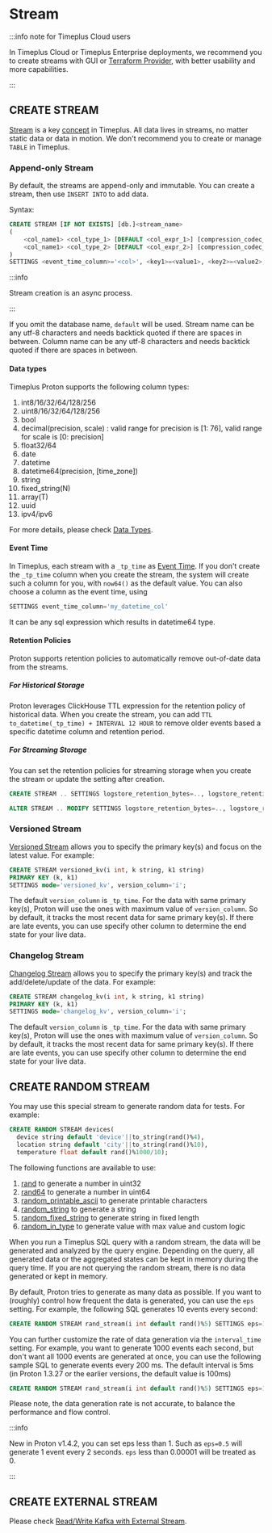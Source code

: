 # Stream

:::info note for Timeplus Cloud users

In Timeplus Cloud or Timeplus Enterprise deployments, we recommend you to create streams with GUI or [Terraform Provider](/terraform), with better usability and more capabilities.

:::

## CREATE STREAM

[Stream](/working-with-streams) is a key [concept](/glossary) in Timeplus. All data lives in streams, no matter static data or data in motion. We don't recommend you to create or manage `TABLE` in Timeplus.

### Append-only Stream

By default, the streams are append-only and immutable. You can create a stream, then use `INSERT INTO` to add data.

Syntax:

```sql
CREATE STREAM [IF NOT EXISTS] [db.]<stream_name>
(
    <col_name1> <col_type_1> [DEFAULT <col_expr_1>] [compression_codec_1],
    <col_name1> <col_type_2> [DEFAULT <col_expr_2>] [compression_codec_2]
)
SETTINGS <event_time_column>='<col>', <key1>=<value1>, <key2>=<value2>, ...
```

:::info

Stream creation is an async process.

:::

If you omit the database name, `default` will be used. Stream name can be any utf-8 characters and needs backtick quoted if there are spaces in between. Column name can be any utf-8 characters and needs backtick quoted if there are spaces in between.

#### Data types

Timeplus Proton supports the following column types:

1. int8/16/32/64/128/256
2. uint8/16/32/64/128/256
3. bool
4. decimal(precision, scale) : valid range for precision is [1: 76], valid range for scale is [0: precision]
5. float32/64
6. date
7. datetime
8. datetime64(precision, [time_zone])
9. string
10. fixed_string(N)
11. array(T)
12. uuid
13. ipv4/ipv6

For more details, please check [Data Types](/datatypes).

#### Event Time

In Timeplus, each stream with a `_tp_time` as [Event Time](/eventtime). If you don't create the `_tp_time` column when you create the stream, the system will create such a column for you, with `now64()` as the default value. You can also choose a column as the event time, using

```sql
SETTINGS event_time_column='my_datetime_col'
```

 It can be any sql expression which results in datetime64 type.

#### Retention Policies

Proton supports retention policies to automatically remove out-of-date data from the streams.

##### For Historical Storage

Proton leverages ClickHouse TTL expression for the retention policy of historical data. When you create the stream, you can add `TTL to_datetime(_tp_time) + INTERVAL 12 HOUR` to remove older events based a specific datetime column and retention period.

##### For Streaming Storage

You can set the retention policies for streaming storage when you create the stream or update the setting after creation.

```sql
CREATE STREAM .. SETTINGS logstore_retention_bytes=.., logstore_retention_ms=..;

ALTER STREAM .. MODIFY SETTINGS logstore_retention_bytes=.., logstore_retention_ms=..;
```

### Versioned Stream

[Versioned Stream](/versioned-stream) allows you to specify the primary key(s) and focus on the latest value. For example:

```sql
CREATE STREAM versioned_kv(i int, k string, k1 string)
PRIMARY KEY (k, k1)
SETTINGS mode='versioned_kv', version_column='i';
```

The default `version_column` is `_tp_time`. For the data with same primary key(s), Proton will use the ones with maximum value of  `version_column`. So by default, it tracks the most recent data for same primary key(s). If there are late events, you can use specify other column to determine the end state for your live data.

### Changelog Stream

[Changelog Stream](/changelog-stream) allows you to specify the primary key(s) and track the add/delete/update of the data. For example:

```sql
CREATE STREAM changelog_kv(i int, k string, k1 string)
PRIMARY KEY (k, k1)
SETTINGS mode='changelog_kv', version_column='i';
```

The default `version_column` is `_tp_time`. For the data with same primary key(s), Proton will use the ones with maximum value of  `version_column`. So by default, it tracks the most recent data for same primary key(s). If there are late events, you can use specify other column to determine the end state for your live data.

## CREATE RANDOM STREAM

You may use this special stream to generate random data for tests. For example:

```sql
CREATE RANDOM STREAM devices(
  device string default 'device'||to_string(rand()%4),
  location string default 'city'||to_string(rand()%10),
  temperature float default rand()%1000/10);
```

The following functions are available to use:

1. [rand](/functions_for_random#rand) to generate a number in uint32
2. [rand64](/functions_for_random#rand64) to generate a number in uint64
3. [random_printable_ascii](/functions_for_random#random_printable_ascii) to generate printable characters
4. [random_string](/functions_for_random#random_string) to generate a string
5. [random_fixed_string](/functions_for_random#random_fixed_string) to generate string in fixed length
7. [random_in_type](/functions_for_random#random_in_type) to generate value with max value and custom logic

When you run a Timeplus SQL query with a random stream, the data will be generated and analyzed by the query engine. Depending on the query, all generated data or the aggregated states can be kept in memory during the query time. If you are not querying the random stream, there is no data generated or kept in memory.

By default, Proton tries to generate as many data as possible. If you want to (roughly) control how frequent the data is generated, you can use the `eps` setting. For example, the following SQL generates 10 events every second:

```sql
CREATE RANDOM STREAM rand_stream(i int default rand()%5) SETTINGS eps=10
```

You can further customize the rate of data generation via the `interval_time` setting. For example, you want to generate 1000 events each second, but don't want all 1000 events are generated at once, you can use the following sample SQL to generate events every 200 ms. The default interval is 5ms (in Proton 1.3.27 or the earlier versions, the default value is 100ms)

```sql
CREATE RANDOM STREAM rand_stream(i int default rand()%5) SETTINGS eps=1000, interval_time=200
```

Please note, the data generation rate is not accurate, to balance the performance and flow control.

:::info

New in Proton v1.4.2, you can set eps less than 1. Such as `eps=0.5` will generate 1 event every 2 seconds. `eps` less than 0.00001 will be treated as 0.

:::

## CREATE EXTERNAL STREAM

Please check [Read/Write Kafka with External Stream](/proton-kafka).
